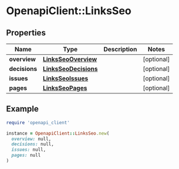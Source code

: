 # OpenapiClient::LinksSeo

## Properties

| Name | Type | Description | Notes |
| ---- | ---- | ----------- | ----- |
| **overview** | [**LinksSeoOverview**](LinksSeoOverview.md) |  | [optional] |
| **decisions** | [**LinksSeoDecisions**](LinksSeoDecisions.md) |  | [optional] |
| **issues** | [**LinksSeoIssues**](LinksSeoIssues.md) |  | [optional] |
| **pages** | [**LinksSeoPages**](LinksSeoPages.md) |  | [optional] |

## Example

```ruby
require 'openapi_client'

instance = OpenapiClient::LinksSeo.new(
  overview: null,
  decisions: null,
  issues: null,
  pages: null
)
```

